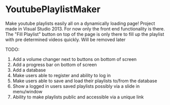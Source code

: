 # YoutubePlaylistMaker
Make youtube playlists easily all on a dynamically loading page!
Project made in Visual Studio 2013.
For now only the front end functionality is there.
The "Fill Playlist" button on top of the page is only there to fill up the playlist with pre determined videos quickly. Will be removed later


TODO:
1. Add a volume changer next to buttons on bottom of screen
2. Add a progress bar on bottom of screen
3. Add a database
4. Make users able to register and ability to log in
5. Make users able to save and load their playlists to/from the database
6. Show a logged in users saved playlists possibly via a slide in menu/window
7. Ability to make playlists public and accessible via a unique link

